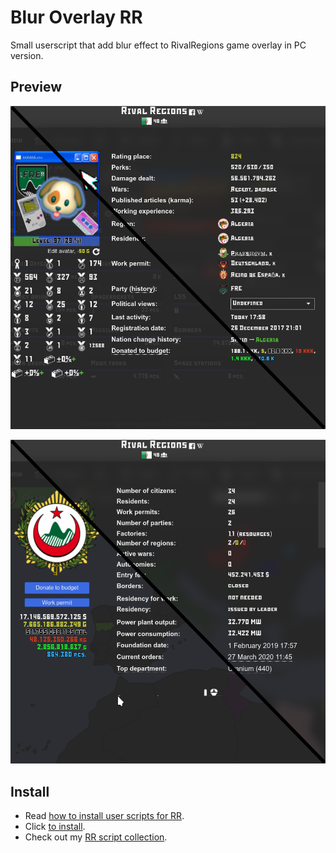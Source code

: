 # Blur Overlay RR
Small userscript that add blur effect to RivalRegions game overlay in PC version.

## Preview
![Screenshot before and after 1](https://raw.githubusercontent.com/pbl0/blur-overlay-rr/master/screenshots/beforeafterblur1.png)

![Screenshot before and after 2](https://raw.githubusercontent.com/pbl0/blur-overlay-rr/master/screenshots/beforeafterblur2.png)

## Install

- Read [how to install user scripts for RR][guide].
- Click [to install][raw].
- Check out my [RR script collection][scripts].


[guide]: https://rr-tools.eu/guide

[scripts]: https://rr-tools.eu/mods

[raw]: https://github.com/pbl0/rr-scripts/raw/main/scripts/blur-overlay/blur-overlay-rr.user.js
